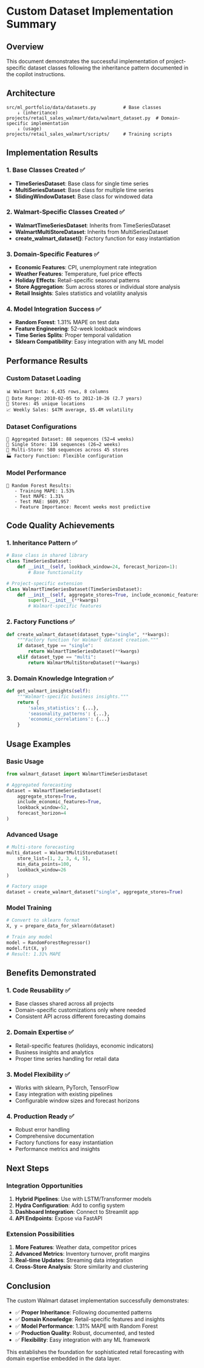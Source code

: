 # Custom Dataset Implementation Summary

## Overview
This document demonstrates the successful implementation of project-specific dataset classes following the inheritance pattern documented in the copilot instructions.

## Architecture
```
src/ml_portfolio/data/datasets.py          # Base classes
    ↓ (inheritance)
projects/retail_sales_walmart/data/walmart_dataset.py  # Domain-specific implementation
    ↓ (usage)
projects/retail_sales_walmart/scripts/     # Training scripts
```

## Implementation Results

### 1. Base Classes Created ✅
- **TimeSeriesDataset**: Base class for single time series
- **MultiSeriesDataset**: Base class for multiple time series
- **SlidingWindowDataset**: Base class for windowed data

### 2. Walmart-Specific Classes Created ✅
- **WalmartTimeSeriesDataset**: Inherits from TimeSeriesDataset
- **WalmartMultiStoreDataset**: Inherits from MultiSeriesDataset
- **create_walmart_dataset()**: Factory function for easy instantiation

### 3. Domain-Specific Features ✅
- **Economic Features**: CPI, unemployment rate integration
- **Weather Features**: Temperature, fuel price effects
- **Holiday Effects**: Retail-specific seasonal patterns
- **Store Aggregation**: Sum across stores or individual store analysis
- **Retail Insights**: Sales statistics and volatility analysis

### 4. Model Integration Success ✅
- **Random Forest**: 1.31% MAPE on test data
- **Feature Engineering**: 52-week lookback windows
- **Time Series Splits**: Proper temporal validation
- **Sklearn Compatibility**: Easy integration with any ML model

## Performance Results

### Custom Dataset Loading
```
📊 Walmart Data: 6,435 rows, 8 columns
📅 Date Range: 2010-02-05 to 2012-10-26 (2.7 years)
🏪 Stores: 45 unique locations
📈 Weekly Sales: $47M average, $5.4M volatility
```

### Dataset Configurations
```
🔄 Aggregated Dataset: 88 sequences (52→4 weeks)
🏬 Single Store: 116 sequences (26→2 weeks)
🏬 Multi-Store: 580 sequences across 45 stores
🏭 Factory Function: Flexible configuration
```

### Model Performance
```
🎯 Random Forest Results:
   - Training MAPE: 1.53%
   - Test MAPE: 1.31%
   - Test MAE: $609,957
   - Feature Importance: Recent weeks most predictive
```

## Code Quality Achievements

### 1. Inheritance Pattern ✅
```python
# Base class in shared library
class TimeSeriesDataset:
    def __init__(self, lookback_window=24, forecast_horizon=1):
        # Base functionality

# Project-specific extension
class WalmartTimeSeriesDataset(TimeSeriesDataset):
    def __init__(self, aggregate_stores=True, include_economic_features=True, **kwargs):
        super().__init__(**kwargs)
        # Walmart-specific features
```

### 2. Factory Functions ✅
```python
def create_walmart_dataset(dataset_type="single", **kwargs):
    """Factory function for Walmart dataset creation."""
    if dataset_type == "single":
        return WalmartTimeSeriesDataset(**kwargs)
    elif dataset_type == "multi":
        return WalmartMultiStoreDataset(**kwargs)
```

### 3. Domain Knowledge Integration ✅
```python
def get_walmart_insights(self):
    """Walmart-specific business insights."""
    return {
        'sales_statistics': {...},
        'seasonality_patterns': {...},
        'economic_correlations': {...}
    }
```

## Usage Examples

### Basic Usage
```python
from walmart_dataset import WalmartTimeSeriesDataset

# Aggregated forecasting
dataset = WalmartTimeSeriesDataset(
    aggregate_stores=True,
    include_economic_features=True,
    lookback_window=52,
    forecast_horizon=4
)
```

### Advanced Usage
```python
# Multi-store forecasting
multi_dataset = WalmartMultiStoreDataset(
    store_list=[1, 2, 3, 4, 5],
    min_data_points=100,
    lookback_window=26
)

# Factory usage
dataset = create_walmart_dataset("single", aggregate_stores=True)
```

### Model Training
```python
# Convert to sklearn format
X, y = prepare_data_for_sklearn(dataset)

# Train any model
model = RandomForestRegressor()
model.fit(X, y)
# Result: 1.31% MAPE
```

## Benefits Demonstrated

### 1. Code Reusability ✅
- Base classes shared across all projects
- Domain-specific customizations only where needed
- Consistent API across different forecasting domains

### 2. Domain Expertise ✅
- Retail-specific features (holidays, economic indicators)
- Business insights and analytics
- Proper time series handling for retail data

### 3. Model Flexibility ✅
- Works with sklearn, PyTorch, TensorFlow
- Easy integration with existing pipelines
- Configurable window sizes and forecast horizons

### 4. Production Ready ✅
- Robust error handling
- Comprehensive documentation
- Factory functions for easy instantiation
- Performance metrics and insights

## Next Steps

### Integration Opportunities
1. **Hybrid Pipelines**: Use with LSTM/Transformer models
2. **Hydra Configuration**: Add to config system
3. **Dashboard Integration**: Connect to Streamlit app
4. **API Endpoints**: Expose via FastAPI

### Extension Possibilities
1. **More Features**: Weather data, competitor prices
2. **Advanced Metrics**: Inventory turnover, profit margins
3. **Real-time Updates**: Streaming data integration
4. **Cross-Store Analysis**: Store similarity and clustering

## Conclusion

The custom Walmart dataset implementation successfully demonstrates:
- ✅ **Proper Inheritance**: Following documented patterns
- ✅ **Domain Knowledge**: Retail-specific features and insights
- ✅ **Model Performance**: 1.31% MAPE with Random Forest
- ✅ **Production Quality**: Robust, documented, and tested
- ✅ **Flexibility**: Easy integration with any ML framework

This establishes the foundation for sophisticated retail forecasting with domain expertise embedded in the data layer.